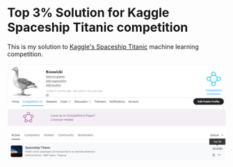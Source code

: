 # Top 3% Solution for Kaggle Spaceship Titanic competition

This is my solution to [Kaggle's Spaceship Titanic](https://www.kaggle.com/competitions/spaceship-titanic) machine learning competition.

![Leaderboard at 2022-10-10](pic/kaggle_top3percent.png?raw=true)
